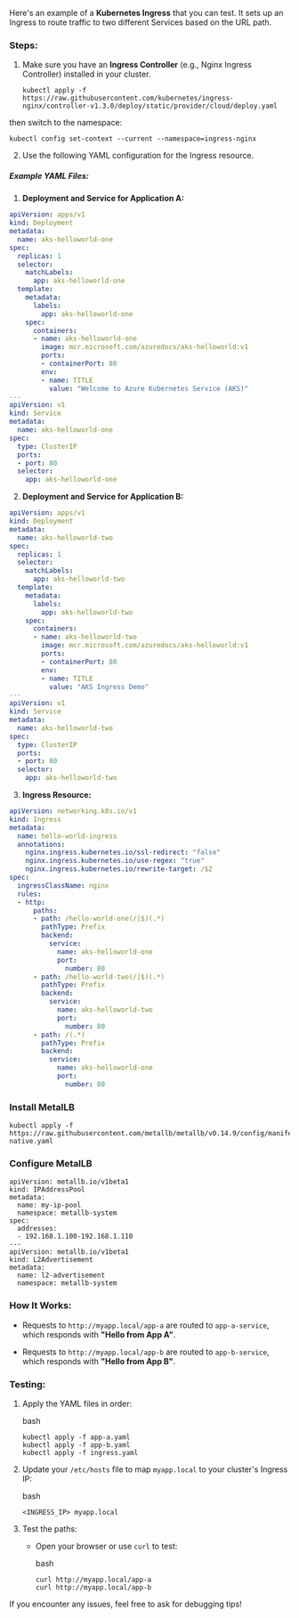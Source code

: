 
Here's an example of a **Kubernetes Ingress** that you can test. It sets up an Ingress to route traffic to two different Services based on the URL path.

### Steps:

1.  Make sure you have an **Ingress Controller** (e.g., Nginx Ingress Controller) installed in your cluster.
	
		kubectl apply -f https://raw.githubusercontent.com/kubernetes/ingress-nginx/controller-v1.3.0/deploy/static/provider/cloud/deploy.yaml

then switch to the namespace:

	kubectl config set-context --current --namespace=ingress-nginx
    
2.  Use the following YAML configuration for the Ingress resource.
    

##### Example YAML Files:

1.  **Deployment and Service for Application A:**
    

	
```yaml
apiVersion: apps/v1
kind: Deployment
metadata:
  name: aks-helloworld-one  
spec:
  replicas: 1
  selector:
    matchLabels:
      app: aks-helloworld-one
  template:
    metadata:
      labels:
        app: aks-helloworld-one
    spec:
      containers:
      - name: aks-helloworld-one
        image: mcr.microsoft.com/azuredocs/aks-helloworld:v1
        ports:
        - containerPort: 80
        env:
        - name: TITLE
          value: "Welcome to Azure Kubernetes Service (AKS)"
---
apiVersion: v1
kind: Service
metadata:
  name: aks-helloworld-one  
spec:
  type: ClusterIP
  ports:
  - port: 80
  selector:
    app: aks-helloworld-one
```



2.  **Deployment and Service for Application B:**
    

```yaml
apiVersion: apps/v1
kind: Deployment
metadata:
  name: aks-helloworld-two  
spec:
  replicas: 1
  selector:
    matchLabels:
      app: aks-helloworld-two
  template:
    metadata:
      labels:
        app: aks-helloworld-two
    spec:
      containers:
      - name: aks-helloworld-two
        image: mcr.microsoft.com/azuredocs/aks-helloworld:v1
        ports:
        - containerPort: 80
        env:
        - name: TITLE
          value: "AKS Ingress Demo"
---
apiVersion: v1
kind: Service
metadata:
  name: aks-helloworld-two  
spec:
  type: ClusterIP
  ports:
  - port: 80
  selector:
    app: aks-helloworld-two
```



3.  **Ingress Resource:**
    

```yaml
apiVersion: networking.k8s.io/v1
kind: Ingress
metadata:
  name: hello-world-ingress
  annotations:
    nginx.ingress.kubernetes.io/ssl-redirect: "false"
    nginx.ingress.kubernetes.io/use-regex: "true"
    nginx.ingress.kubernetes.io/rewrite-target: /$2
spec:
  ingressClassName: nginx
  rules:
  - http:
      paths:
      - path: /hello-world-one(/|$)(.*)
        pathType: Prefix
        backend:
          service:
            name: aks-helloworld-one
            port:
              number: 80
      - path: /hello-world-two(/|$)(.*)
        pathType: Prefix
        backend:
          service:
            name: aks-helloworld-two
            port:
              number: 80
      - path: /(.*)
        pathType: Prefix
        backend:
          service:
            name: aks-helloworld-one
            port:
              number: 80
```
              

### Install MetalLB
	kubectl apply -f https://raw.githubusercontent.com/metallb/metallb/v0.14.9/config/manifests/metallb-native.yaml

### Configure MetalLB

	apiVersion: metallb.io/v1beta1
	kind: IPAddressPool
	metadata:
	  name: my-ip-pool
	  namespace: metallb-system
	spec:
	  addresses:
	  - 192.168.1.100-192.168.1.110
	---
	apiVersion: metallb.io/v1beta1
	kind: L2Advertisement
	metadata:
	  name: l2-advertisement
	  namespace: metallb-system


### How It Works:

-   Requests to `http://myapp.local/app-a` are routed to `app-a-service`, which responds with **"Hello from App A"**.
    
-   Requests to `http://myapp.local/app-b` are routed to `app-b-service`, which responds with **"Hello from App B"**.
    

### Testing:

1.  Apply the YAML files in order:
    
    bash
    
    ```
    kubectl apply -f app-a.yaml
    kubectl apply -f app-b.yaml
    kubectl apply -f ingress.yaml
    
    ```
    
2.  Update your `/etc/hosts` file to map `myapp.local` to your cluster's Ingress IP:
    
    bash
    
    ```
    <INGRESS_IP> myapp.local
    
    ```
    
3.  Test the paths:
    
    -   Open your browser or use `curl` to test:
        
        bash
        
        ```
        curl http://myapp.local/app-a
        curl http://myapp.local/app-b
        
        ```
        

If you encounter any issues, feel free to ask for debugging tips!

